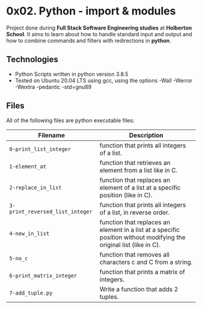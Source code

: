 # 0x02. Python - import & modules

Project done during **Full Stack Software Engineering studies** at **Holberton School**. It aims to learn about how to handle standard input and output and how to combine commands and filters with redirections in **python**.

## Technologies

- Python Scripts written in python version 3.8.5
- Tested on Ubuntu 20.04 LTS using gcc, using the options -Wall -Werror -Wextra -pedantic -std=gnu89

## Files

All of the following files are python executable files:

| Filename                        | Description                                                                                                         |
| ------------------------------- | ------------------------------------------------------------------------------------------------------------------- |
| `0-print_list_integer`          | function that prints all integers of a list.                                                                        |
| `1-element_at`                  | function that retrieves an element from a list like in C.                                                           |
| `2-replace_in_list`             | function that replaces an element of a list at a specific position (like in C).                                     |
| `3-print_reversed_list_integer` | function that prints all integers of a list, in reverse order.                                                      |
| `4-new_in_list`                 | function that replaces an element in a list at a specific position without modifying the original list (like in C). |
| `5-no_c`                        | function that removes all characters c and C from a string.                                                         |
| `6-print_matrix_integer`        | function that prints a matrix of integers.                                                                          |
| `7-add_tuple.py`                | Write a function that adds 2 tuples.                                                                                |
